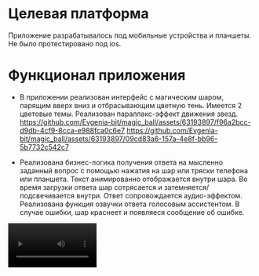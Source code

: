 # Целевая платформа
Приложение разрабатывалось под мобильные устройства и планшеты. Не было протестировано под ios.

# Функционал приложения
- В приложении реализован интерфейс с магическим шаром, парящим вверх вниз и отбрасывающим цветную тень. Имеется 2 цветовые темы. Реализован параллакс-эффект движения звезд.
https://github.com/Evgenia-bit/magic_ball/assets/63193897/f96a2bcc-d9db-4cf9-8cca-e988fca0c6e7
https://github.com/Evgenia-bit/magic_ball/assets/63193897/09cd83a6-157a-4e8f-bb96-5b7732c542c7

- Реализована бизнес-логика получения ответа на мысленно заданный вопрос с помощью нажатия на шар или тряски телефона или планшета. Текст анимированно отображается внутри шара. Во время загрузки ответа шар сотрясается и затемняется/подсвечивается внутри. Ответ сопровождается аудио-эффектом. Реализована функция озвучки ответа голосовым ассистентом. В случае ошибки, шар краснеет и появляеся сообщение об ошибке.
<video src='https://github.com/Evgenia-bit/magic_ball/assets/63193897/d5a03e0e-c650-4a3c-aee8-650ddd14f9e8' width=180/>
<video src='https://github.com/Evgenia-bit/magic_ball/assets/63193897/68308efa-75ad-4e0f-ba2d-8edc993066a8' width=180/>
<video src='https://github.com/Evgenia-bit/magic_ball/assets/63193897/16e66e95-9ac6-4fba-98d3-144f30a67525' width=180/>
<video src='https://github.com/Evgenia-bit/magic_ball/assets/63193897/8308984f-7646-4421-8ad3-9b85144d125d' width=180/>

- Реализована адаптация под планшеты (5 задание)
  видео стартового экрана и получения ответа с планшета и браузера
- экран настроек со следующими функциями:
* изменение цвета приложения (задание 7)
  видео изменения цвета приложения (стартовый экран)
* изменение скорости и анимации шара в спокойном положении и при тряске (задание 7)
  видео изменения скорости и кривой для обоих состояний
* настройка аудио эффекта шара (отключение, выбор звуков, загрузка и удаление своих звуков) (задание 8)
  видео с отменой, выбором встроенного звука и загрузки и удаления своего звука
* отключение/включение голосового помощника
  видео с отключением, включением голосового помощника
* выбор анимации появления текста (задание 10)
  видео с изменением анимации текста
- все настройки,выбранные пользователем сохраняются после перезапуска приложения

